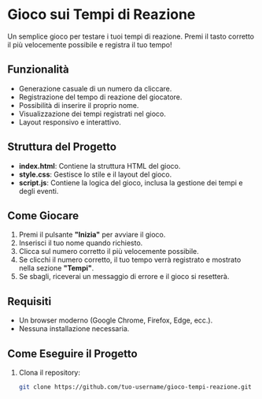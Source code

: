 # Gioco sui Tempi di Reazione

Un semplice gioco per testare i tuoi tempi di reazione. Premi il tasto corretto il più velocemente possibile e registra il tuo tempo!

## Funzionalità

- Generazione casuale di un numero da cliccare.
- Registrazione del tempo di reazione del giocatore.
- Possibilità di inserire il proprio nome.
- Visualizzazione dei tempi registrati nel gioco.
- Layout responsivo e interattivo.

## Struttura del Progetto

- **index.html**: Contiene la struttura HTML del gioco.
- **style.css**: Gestisce lo stile e il layout del gioco.
- **script.js**: Contiene la logica del gioco, inclusa la gestione dei tempi e degli eventi.

## Come Giocare

1. Premi il pulsante **"Inizia"** per avviare il gioco.
2. Inserisci il tuo nome quando richiesto.
3. Clicca sul numero corretto il più velocemente possibile.
4. Se clicchi il numero corretto, il tuo tempo verrà registrato e mostrato nella sezione **"Tempi"**.
5. Se sbagli, riceverai un messaggio di errore e il gioco si resetterà.

## Requisiti

- Un browser moderno (Google Chrome, Firefox, Edge, ecc.).
- Nessuna installazione necessaria.

## Come Eseguire il Progetto

1. Clona il repository:
   ```bash
   git clone https://github.com/tuo-username/gioco-tempi-reazione.git
